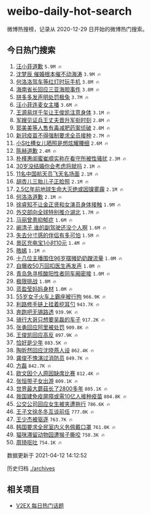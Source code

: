 # weibo-daily-hot-search

微博热搜榜，记录从 2020-12-29 日开始的微博热门搜索。

## 今日热门搜索

<!-- BEGIN -->

1. [汪小菲道歉](https://s.weibo.com/weibo?q=%E6%B1%AA%E5%B0%8F%E8%8F%B2%E9%81%93%E6%AD%89&Refer=top) `5.9M 🔥`
1. [沈梦辰 催婚根本催不动海涛](https://s.weibo.com/weibo?q=%E6%B2%88%E6%A2%A6%E8%BE%B0%20%E5%82%AC%E5%A9%9A%E6%A0%B9%E6%9C%AC%E5%82%AC%E4%B8%8D%E5%8A%A8%E6%B5%B7%E6%B6%9B&Refer=top) `3.9M 🔥`
1. [何洛洛驾车等红灯时玩手机](https://s.weibo.com/weibo?q=%23%E4%BD%95%E6%B4%9B%E6%B4%9B%E9%A9%BE%E8%BD%A6%E7%AD%89%E7%BA%A2%E7%81%AF%E6%97%B6%E7%8E%A9%E6%89%8B%E6%9C%BA%23&Refer=top) `3.8M 🔥`
1. [海南省长回应三亚海胆事件](https://s.weibo.com/weibo?q=%23%E6%B5%B7%E5%8D%97%E7%9C%81%E9%95%BF%E5%9B%9E%E5%BA%94%E4%B8%89%E4%BA%9A%E6%B5%B7%E8%83%86%E4%BA%8B%E4%BB%B6%23&Refer=top) `3.8M 🔥`
1. [拼多多发声明处罚极兔](https://s.weibo.com/weibo?q=%E6%8B%BC%E5%A4%9A%E5%A4%9A%E5%8F%91%E5%A3%B0%E6%98%8E%E5%A4%84%E7%BD%9A%E6%9E%81%E5%85%94&Refer=top) `3.7M 🔥`
1. [汪小菲连麦女主播](https://s.weibo.com/weibo?q=%E6%B1%AA%E5%B0%8F%E8%8F%B2%E8%BF%9E%E9%BA%A6%E5%A5%B3%E4%B8%BB%E6%92%AD&Refer=top) `3.6M 🔥`
1. [王源易烊千玺让王俊凯注意身体](https://s.weibo.com/weibo?q=%23%E7%8E%8B%E6%BA%90%E6%98%93%E7%83%8A%E5%8D%83%E7%8E%BA%E8%AE%A9%E7%8E%8B%E4%BF%8A%E5%87%AF%E6%B3%A8%E6%84%8F%E8%BA%AB%E4%BD%93%23&Refer=top) `3.1M 🔥`
1. [军嫂见证兵王丈夫晋升军衔时刻](https://s.weibo.com/weibo?q=%23%E5%86%9B%E5%AB%82%E8%A7%81%E8%AF%81%E5%85%B5%E7%8E%8B%E4%B8%88%E5%A4%AB%E6%99%8B%E5%8D%87%E5%86%9B%E8%A1%94%E6%97%B6%E5%88%BB%23&Refer=top) `2.8M 🔥`
1. [郭美美等人售有毒减肥药案侦破](https://s.weibo.com/weibo?q=%23%E9%83%AD%E7%BE%8E%E7%BE%8E%E7%AD%89%E4%BA%BA%E5%94%AE%E6%9C%89%E6%AF%92%E5%87%8F%E8%82%A5%E8%8D%AF%E6%A1%88%E4%BE%A6%E7%A0%B4%23&Refer=top) `2.8M 🔥`
1. [新冠疫苗不得强制要求全员接种](https://s.weibo.com/weibo?q=%23%E6%96%B0%E5%86%A0%E7%96%AB%E8%8B%97%E4%B8%8D%E5%BE%97%E5%BC%BA%E5%88%B6%E8%A6%81%E6%B1%82%E5%85%A8%E5%91%98%E6%8E%A5%E7%A7%8D%23&Refer=top) `2.7M 🔥`
1. [小S吐槽女儿晒照是想炫耀腰细](https://s.weibo.com/weibo?q=%E5%B0%8FS%E5%90%90%E6%A7%BD%E5%A5%B3%E5%84%BF%E6%99%92%E7%85%A7%E6%98%AF%E6%83%B3%E7%82%AB%E8%80%80%E8%85%B0%E7%BB%86&Refer=top) `2.6M 🔥`
1. [陈赫道歉](https://s.weibo.com/weibo?q=%E9%99%88%E8%B5%AB%E9%81%93%E6%AD%89&Refer=top) `2.4M 🔥`
1. [朴槿惠闺蜜崔顺实称在看守所被性骚扰](https://s.weibo.com/weibo?q=%23%E6%9C%B4%E6%A7%BF%E6%83%A0%E9%97%BA%E8%9C%9C%E5%B4%94%E9%A1%BA%E5%AE%9E%E7%A7%B0%E5%9C%A8%E7%9C%8B%E5%AE%88%E6%89%80%E8%A2%AB%E6%80%A7%E9%AA%9A%E6%89%B0%23&Refer=top) `2.3M 🔥`
1. [30岁没结婚你会考虑将就吗](https://s.weibo.com/weibo?q=%2330%E5%B2%81%E6%B2%A1%E7%BB%93%E5%A9%9A%E4%BD%A0%E4%BC%9A%E8%80%83%E8%99%91%E5%B0%86%E5%B0%B1%E5%90%97%23&Refer=top) `2.1M 🔥`
1. [11名中国航天员飞天名场面](https://s.weibo.com/weibo?q=%2311%E5%90%8D%E4%B8%AD%E5%9B%BD%E8%88%AA%E5%A4%A9%E5%91%98%E9%A3%9E%E5%A4%A9%E5%90%8D%E5%9C%BA%E9%9D%A2%23&Refer=top) `2.1M 🔥`
1. [胡杏儿三胎儿子正脸照](https://s.weibo.com/weibo?q=%E8%83%A1%E6%9D%8F%E5%84%BF%E4%B8%89%E8%83%8E%E5%84%BF%E5%AD%90%E6%AD%A3%E8%84%B8%E7%85%A7&Refer=top) `2.1M 🔥`
1. [2.5亿年前地球生命大灭绝或因镍雾霾](https://s.weibo.com/weibo?q=%232.5%E4%BA%BF%E5%B9%B4%E5%89%8D%E5%9C%B0%E7%90%83%E7%94%9F%E5%91%BD%E5%A4%A7%E7%81%AD%E7%BB%9D%E6%88%96%E5%9B%A0%E9%95%8D%E9%9B%BE%E9%9C%BE%23&Refer=top) `2.1M 🔥`
1. [何洛洛道歉](https://s.weibo.com/weibo?q=%E4%BD%95%E6%B4%9B%E6%B4%9B%E9%81%93%E6%AD%89&Refer=top) `2.1M 🔥`
1. [徐睿知不让金正贤和女演员身体接触](https://s.weibo.com/weibo?q=%23%E5%BE%90%E7%9D%BF%E7%9F%A5%E4%B8%8D%E8%AE%A9%E9%87%91%E6%AD%A3%E8%B4%A4%E5%92%8C%E5%A5%B3%E6%BC%94%E5%91%98%E8%BA%AB%E4%BD%93%E6%8E%A5%E8%A7%A6%23&Refer=top) `1.9M 🔥`
1. [外交部向全球特别推介湖北](https://s.weibo.com/weibo?q=%23%E5%A4%96%E4%BA%A4%E9%83%A8%E5%90%91%E5%85%A8%E7%90%83%E7%89%B9%E5%88%AB%E6%8E%A8%E4%BB%8B%E6%B9%96%E5%8C%97%23&Refer=top) `1.7M 🔥`
1. [马丽曾患抑郁症](https://s.weibo.com/weibo?q=%E9%A9%AC%E4%B8%BD%E6%9B%BE%E6%82%A3%E6%8A%91%E9%83%81%E7%97%87&Refer=top) `1.6M 🔥`
1. [阚清子 谁的副驾驶还没个人啊](https://s.weibo.com/weibo?q=%E9%98%9A%E6%B8%85%E5%AD%90%20%E8%B0%81%E7%9A%84%E5%89%AF%E9%A9%BE%E9%A9%B6%E8%BF%98%E6%B2%A1%E4%B8%AA%E4%BA%BA%E5%95%8A&Refer=top) `1.6M 🔥`
1. [失去分寸感的伴侣有多可怕](https://s.weibo.com/weibo?q=%23%E5%A4%B1%E5%8E%BB%E5%88%86%E5%AF%B8%E6%84%9F%E7%9A%84%E4%BC%B4%E4%BE%A3%E6%9C%89%E5%A4%9A%E5%8F%AF%E6%80%95%23&Refer=top) `1.5M 🔥`
1. [景区充电宝1小时10元](https://s.weibo.com/weibo?q=%23%E6%99%AF%E5%8C%BA%E5%85%85%E7%94%B5%E5%AE%9D1%E5%B0%8F%E6%97%B610%E5%85%83%23&Refer=top) `1.4M 🔥`
1. [皓嫣](https://s.weibo.com/weibo?q=%E7%9A%93%E5%AB%A3&Refer=top) `1.1M 🔥`
1. [十几位主播围住96岁摆摊奶奶蹭流量](https://s.weibo.com/weibo?q=%23%E5%8D%81%E5%87%A0%E4%BD%8D%E4%B8%BB%E6%92%AD%E5%9B%B4%E4%BD%8F96%E5%B2%81%E6%91%86%E6%91%8A%E5%A5%B6%E5%A5%B6%E8%B9%AD%E6%B5%81%E9%87%8F%23&Refer=top) `1.0M 🔥`
1. [自曝收50万回扣医生再发声](https://s.weibo.com/weibo?q=%23%E8%87%AA%E6%9B%9D%E6%94%B650%E4%B8%87%E5%9B%9E%E6%89%A3%E5%8C%BB%E7%94%9F%E5%86%8D%E5%8F%91%E5%A3%B0%23&Refer=top) `1.0M 🔥`
1. [青岛急寻核酸阳性者同车厢密接](https://s.weibo.com/weibo?q=%23%E9%9D%92%E5%B2%9B%E6%80%A5%E5%AF%BB%E6%A0%B8%E9%85%B8%E9%98%B3%E6%80%A7%E8%80%85%E5%90%8C%E8%BD%A6%E5%8E%A2%E5%AF%86%E6%8E%A5%23&Refer=top) `1.0M 🔥`
1. [极限挑战](https://s.weibo.com/weibo?q=%E6%9E%81%E9%99%90%E6%8C%91%E6%88%98&Refer=top) `1.0M 🔥`
1. [蓝盈莹妈妈身材](https://s.weibo.com/weibo?q=%E8%93%9D%E7%9B%88%E8%8E%B9%E5%A6%88%E5%A6%88%E8%BA%AB%E6%9D%90&Refer=top) `1.0M 🔥`
1. [55岁女子火车上霸座被行拘](https://s.weibo.com/weibo?q=%2355%E5%B2%81%E5%A5%B3%E5%AD%90%E7%81%AB%E8%BD%A6%E4%B8%8A%E9%9C%B8%E5%BA%A7%E8%A2%AB%E8%A1%8C%E6%8B%98%23&Refer=top) `966.9K 🔥`
1. [利路修手链上挂着挖耳勺](https://s.weibo.com/weibo?q=%E5%88%A9%E8%B7%AF%E4%BF%AE%E6%89%8B%E9%93%BE%E4%B8%8A%E6%8C%82%E7%9D%80%E6%8C%96%E8%80%B3%E5%8B%BA&Refer=top) `943.7K 🔥`
1. [奔跑吧无锡路透](https://s.weibo.com/weibo?q=%23%E5%A5%94%E8%B7%91%E5%90%A7%E6%97%A0%E9%94%A1%E8%B7%AF%E9%80%8F%23&Refer=top) `939.9K 🔥`
1. [骑行大哥只想要吴磊的车子](https://s.weibo.com/weibo?q=%23%E9%AA%91%E8%A1%8C%E5%A4%A7%E5%93%A5%E5%8F%AA%E6%83%B3%E8%A6%81%E5%90%B4%E7%A3%8A%E7%9A%84%E8%BD%A6%E5%AD%90%23&Refer=top) `917.2K 🔥`
1. [张勇回应阿里被处罚](https://s.weibo.com/weibo?q=%E5%BC%A0%E5%8B%87%E5%9B%9E%E5%BA%94%E9%98%BF%E9%87%8C%E8%A2%AB%E5%A4%84%E7%BD%9A&Refer=top) `909.8K 🔥`
1. [王俊凯回应高反](https://s.weibo.com/weibo?q=%23%E7%8E%8B%E4%BF%8A%E5%87%AF%E5%9B%9E%E5%BA%94%E9%AB%98%E5%8F%8D%23&Refer=top) `897.9K 🔥`
1. [恰好是少年](https://s.weibo.com/weibo?q=%E6%81%B0%E5%A5%BD%E6%98%AF%E5%B0%91%E5%B9%B4&Refer=top) `883.5K 🔥`
1. [陶昕然回应沈晓燕人设](https://s.weibo.com/weibo?q=%E9%99%B6%E6%98%95%E7%84%B6%E5%9B%9E%E5%BA%94%E6%B2%88%E6%99%93%E7%87%95%E4%BA%BA%E8%AE%BE&Refer=top) `862.4K 🔥`
1. [龚俊不愧演过消防员](https://s.weibo.com/weibo?q=%23%E9%BE%9A%E4%BF%8A%E4%B8%8D%E6%84%A7%E6%BC%94%E8%BF%87%E6%B6%88%E9%98%B2%E5%91%98%23&Refer=top) `849.7K 🔥`
1. [方磊](https://s.weibo.com/weibo?q=%E6%96%B9%E7%A3%8A&Refer=top) `842.7K 🔥`
1. [欧文因个人原因缺席比赛](https://s.weibo.com/weibo?q=%E6%AC%A7%E6%96%87%E5%9B%A0%E4%B8%AA%E4%BA%BA%E5%8E%9F%E5%9B%A0%E7%BC%BA%E5%B8%AD%E6%AF%94%E8%B5%9B&Refer=top) `812.4K 🔥`
1. [张恒带子女出游](https://s.weibo.com/weibo?q=%23%E5%BC%A0%E6%81%92%E5%B8%A6%E5%AD%90%E5%A5%B3%E5%87%BA%E6%B8%B8%23&Refer=top) `809.1K 🔥`
1. [世界最大蘑菇长了2800多年](https://s.weibo.com/weibo?q=%23%E4%B8%96%E7%95%8C%E6%9C%80%E5%A4%A7%E8%98%91%E8%8F%87%E9%95%BF%E4%BA%862800%E5%A4%9A%E5%B9%B4%23&Refer=top) `805.1K 🔥`
1. [我国建免疫屏障或需10亿人接种疫苗](https://s.weibo.com/weibo?q=%23%E6%88%91%E5%9B%BD%E5%BB%BA%E5%85%8D%E7%96%AB%E5%B1%8F%E9%9A%9C%E6%88%96%E9%9C%8010%E4%BA%BF%E4%BA%BA%E6%8E%A5%E7%A7%8D%E7%96%AB%E8%8B%97%23&Refer=top) `804.8K 🔥`
1. [公交公司回应女生被夹遭拖行](https://s.weibo.com/weibo?q=%E5%85%AC%E4%BA%A4%E5%85%AC%E5%8F%B8%E5%9B%9E%E5%BA%94%E5%A5%B3%E7%94%9F%E8%A2%AB%E5%A4%B9%E9%81%AD%E6%8B%96%E8%A1%8C&Refer=top) `786.6K 🔥`
1. [王子文徐冬冬互谈前任](https://s.weibo.com/weibo?q=%23%E7%8E%8B%E5%AD%90%E6%96%87%E5%BE%90%E5%86%AC%E5%86%AC%E4%BA%92%E8%B0%88%E5%89%8D%E4%BB%BB%23&Refer=top) `777.0K 🔥`
1. [王少杰被驱逐](https://s.weibo.com/weibo?q=%E7%8E%8B%E5%B0%91%E6%9D%B0%E8%A2%AB%E9%A9%B1%E9%80%90&Refer=top) `763.7K 🔥`
1. [韩国要求全民室内义务佩戴口罩](https://s.weibo.com/weibo?q=%23%E9%9F%A9%E5%9B%BD%E8%A6%81%E6%B1%82%E5%85%A8%E6%B0%91%E5%AE%A4%E5%86%85%E4%B9%89%E5%8A%A1%E4%BD%A9%E6%88%B4%E5%8F%A3%E7%BD%A9%23&Refer=top) `761.0K 🔥`
1. [猫咪滞留动物园遭猴子撕咬](https://s.weibo.com/weibo?q=%23%E7%8C%AB%E5%92%AA%E6%BB%9E%E7%95%99%E5%8A%A8%E7%89%A9%E5%9B%AD%E9%81%AD%E7%8C%B4%E5%AD%90%E6%92%95%E5%92%AC%23&Refer=top) `758.3K 🔥`
1. [周琦呕吐](https://s.weibo.com/weibo?q=%E5%91%A8%E7%90%A6%E5%91%95%E5%90%90&Refer=top) `754.1K 🔥`

数据更新于 2021-04-12 14:12:52

<!-- END -->

历史归档 [./archives](./archives)

## 相关项目

- [V2EX 每日热门话题](https://github.com/boojack/v2ex-daily-hot-topic)
